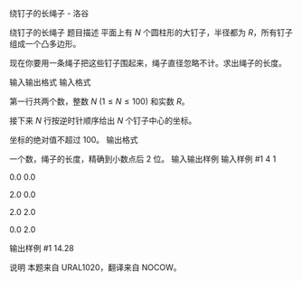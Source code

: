 



绕钉子的长绳子 - 洛谷














绕钉子的长绳子
题目描述
平面上有 $N$ 个圆柱形的大钉子，半径都为 $R$，所有钉子组成一个凸多边形。

现在你要用一条绳子把这些钉子围起来，绳子直径忽略不计。求出绳子的长度。

输入输出格式
输入格式

第一行共两个数，整数 $N\ (1 \le N \le 100)$ 和实数 $R$。

接下来 $N$ 行按逆时针顺序给出 $N$ 个钉子中心的坐标。

坐标的绝对值不超过 $100$。
输出格式

一个数，绳子的长度，精确到小数点后 $2$ 位。
输入输出样例
输入样例 #1
4 1
0.0 0.0
2.0 0.0
2.0 2.0
0.0 2.0

输出样例 #1
14.28

说明
本题来自 URAL1020，翻译来自 NOCOW。







